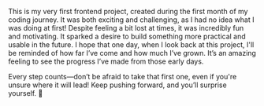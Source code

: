 This is my very first frontend project, created during the first month of my coding journey. It was both exciting and challenging, as I had no idea what I was doing at first! Despite feeling a bit lost at times, it was incredibly fun and motivating. It sparked a desire to build something more practical and usable in the future. I hope that one day, when I look back at this project, I'll be reminded of how far I’ve come and how much I’ve grown. It’s an amazing feeling to see the progress I’ve made from those early days.

Every step counts—don’t be afraid to take that first one, even if you're unsure where it will lead! Keep pushing forward, and you’ll surprise yourself. 🌱
